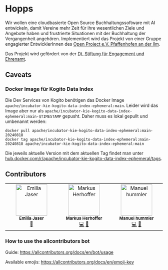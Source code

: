 # Hopps

Wir wollen eine cloudbasierte Open Source Buchhaltungssoftware mit AI entwickeln, damit Vereine mehr Zeit für ihre
wesentlichen Ziele und Angebote haben und frustrierte Situationen mit der Buchhaltung der Vergangenheit angehören.
Implementiert wird das Projekt von einer Gruppe engagierter EntwicklerInnen
des [Open Project e.V. Pfaffenhofen an der Ilm](https://op-paf.de).

Das Projekt wird gefördert von
der [Dt. Stiftung für Engagement und Ehrenamt](https://www.deutsche-stiftung-engagement-und-ehrenamt.de/).

## Caveats

### Docker Image für Kogito Data Index

Die Dev Services von Kogito benötigen das Docker Image `apache/incubator-kie-kogito-data-index-ephemeral:main`. Leider
wird das Image aber nur als `apache/incubator-kie-kogito-data-index-ephemeral:main-$TIMESTAMP` gepusht. Daher muss es
lokal gepullt und umbenannt werden:

    docker pull apache/incubator-kie-kogito-data-index-ephemeral:main-20240818
    docker tag apache/incubator-kie-kogito-data-index-ephemeral:main-20240818 apache/incubator-kie-kogito-data-index-ephemeral:main

Die jeweils aktuelle Version mit dem aktuellen Tag findet man
unter [hub.docker.com/r/apache/incubator-kie-kogito-data-index-ephemeral/tags](https://hub.docker.com/r/apache/incubator-kie-kogito-data-index-ephemeral/tags).

## Contributors

<!-- ALL-CONTRIBUTORS-LIST:START - Do not remove or modify this section -->
<!-- prettier-ignore-start -->
<!-- markdownlint-disable -->
<table>
  <tbody>
    <tr>
      <td align="center" valign="top" width="14.28%"><a href="https://github.com/schitcrafter"><img src="https://avatars.githubusercontent.com/u/58911293?v=4?s=100" width="100px;" alt="Emilia Jaser"/><br /><sub><b>Emilia Jaser</b></sub></a><br /><a href="#tool-schitcrafter" title="Tools">🔧</a></td>
      <td align="center" valign="top" width="14.28%"><a href="http://explore.de"><img src="https://avatars.githubusercontent.com/u/545499?v=4?s=100" width="100px;" alt="Markus Herhoffer"/><br /><sub><b>Markus Herhoffer</b></sub></a><br /><a href="#code-d135-1r43" title="Code">💻</a> <a href="#business-d135-1r43" title="Business development">💼</a></td>
      <td align="center" valign="top" width="14.28%"><a href="http://www.hummli.de"><img src="https://avatars.githubusercontent.com/u/25209702?v=4?s=100" width="100px;" alt="Manuel hummler"/><br /><sub><b>Manuel hummler</b></sub></a><br /><a href="#code-manuelhummler" title="Code">💻</a> <a href="#business-manuelhummler" title="Business development">💼</a></td>
    </tr>
  </tbody>
</table>

<!-- markdownlint-restore -->
<!-- prettier-ignore-end -->

<!-- ALL-CONTRIBUTORS-LIST:END -->

### How to use the allcontributors bot

Guide: https://allcontributors.org/docs/en/bot/usage

Available emojis: https://allcontributors.org/docs/en/emoji-key
